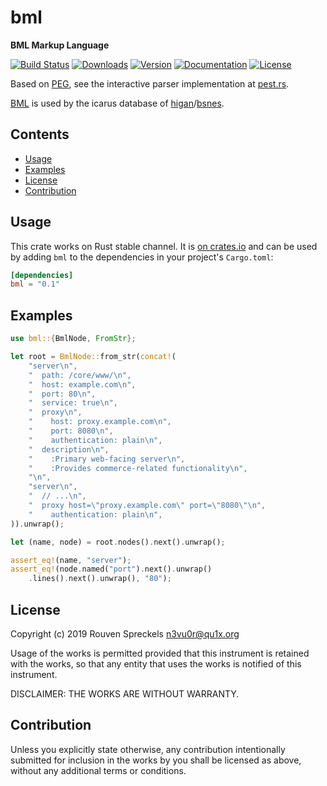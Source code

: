 # bml

**BML Markup Language**

[![Build Status][]](https://travis-ci.org/qu1x/bml)
[![Downloads][]](https://crates.io/crates/bml)
[![Version][]](https://crates.io/crates/bml)
[![Documentation][]](https://docs.rs/bml)
[![License][]](https://opensource.org/licenses/Fair)

[Build Status]: https://travis-ci.org/qu1x/bml.svg
[Downloads]: https://img.shields.io/crates/d/bml.svg
[Version]: https://img.shields.io/crates/v/bml.svg
[Documentation]: https://docs.rs/bml/badge.svg
[License]: https://img.shields.io/crates/l/bml.svg

Based on [PEG], see the interactive parser implementation at [pest.rs].

[BML] is used by the icarus database of [higan]/[bsnes].

[BML]: https://news.ycombinator.com/item?id=8645591
[PEG]: https://en.wikipedia.org/wiki/Parsing_expression_grammar
[pest.rs]: https://pest.rs/?bin=ov6wy#editor
[higan]: https://byuu.org/emulation/higan/
[bsnes]: https://byuu.org/emulation/bsnes/

## Contents

  * [Usage](#usage)
  * [Examples](#examples)
  * [License](#license)
  * [Contribution](#contribution)

## Usage

This crate works on Rust stable channel. It is
[on crates.io](https://crates.io/crates/bml) and can be used by adding
`bml` to the dependencies in your project's `Cargo.toml`:

```toml
[dependencies]
bml = "0.1"
```

## Examples

```rust
use bml::{BmlNode, FromStr};

let root = BmlNode::from_str(concat!(
	"server\n",
	"  path: /core/www/\n",
	"  host: example.com\n",
	"  port: 80\n",
	"  service: true\n",
	"  proxy\n",
	"    host: proxy.example.com\n",
	"    port: 8080\n",
	"    authentication: plain\n",
	"  description\n",
	"    :Primary web-facing server\n",
	"    :Provides commerce-related functionality\n",
	"\n",
	"server\n",
	"  // ...\n",
	"  proxy host=\"proxy.example.com\" port=\"8080\"\n",
	"    authentication: plain\n",
)).unwrap();

let (name, node) = root.nodes().next().unwrap();

assert_eq!(name, "server");
assert_eq!(node.named("port").next().unwrap()
	.lines().next().unwrap(), "80");
```

## License

Copyright (c) 2019 Rouven Spreckels <n3vu0r@qu1x.org>

Usage of the works is permitted provided that
this instrument is retained with the works, so that
any entity that uses the works is notified of this instrument.

DISCLAIMER: THE WORKS ARE WITHOUT WARRANTY.

## Contribution

Unless you explicitly state otherwise, any contribution intentionally submitted
for inclusion in the works by you shall be licensed as above, without any
additional terms or conditions.
